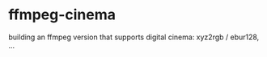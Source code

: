 ffmpeg-cinema
=============

building an ffmpeg version that supports digital cinema: xyz2rgb / ebur128, ...
